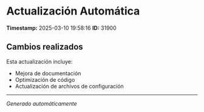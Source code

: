 # Actualización Automática

**Timestamp:** 2025-03-10 19:58:16
**ID:** 31900

## Cambios realizados

Esta actualización incluye:
- Mejora de documentación
- Optimización de código
- Actualización de archivos de configuración

---
*Generado automáticamente*
